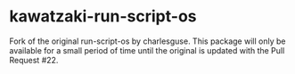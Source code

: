 # kawatzaki-run-script-os
Fork of the original run-script-os by charlesguse.
This package will only be available for a small period of time until the original is updated with the Pull Request #22.
